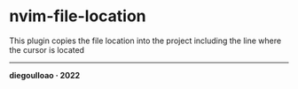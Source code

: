 # nvim-file-location

This plugin copies the file location into the project including the line where the cursor is located

---

**diegoulloao · 2022**

